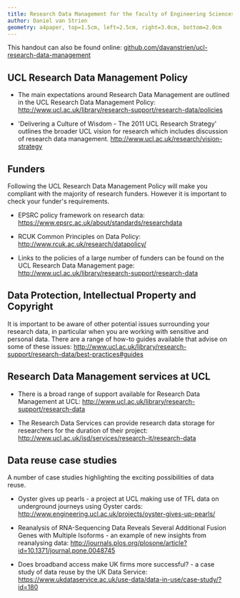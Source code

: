 ```yaml
---
title: Research Data Management for the faculty of Engineering Sciences
author: Daniel van Strien
geometry: a4paper, top=1.5cm, left=2.5cm, right=3.0cm, bottom=2.0cm 
---
```

This handout can also be found online: [github.com/davanstrien/ucl-research-data-management](https://github.com/davanstrien/ucl-research-data-management)

<!---## Introduction

With the growth of electronic data resulting from research, the desire for funders to get maximum benefit from their spending and a general shift to open scholarly practices research data management has become an increasingly important issue for researchers at all stages of their research career. The UCL research data management policy intends to help researchers effectively manage their research data. This handout outlines support, further resources and research relevant to researchers in the Faculty of Engineering Sciences. -->

## UCL Research Data Management Policy

* The main expectations around Research Data Management are outlined in the
 UCL Research Data Management Policy: <http://www.ucl.ac.uk/library/research-support/research-data/policies> 
 
* 'Delivering a Culture of Wisdom - The 2011 UCL Research Strategy' outlines the broader UCL vision for research which includes discussion of research data management. 
<http://www.ucl.ac.uk/research/vision-strategy> 

## Funders 

Following the UCL Research Data Management Policy will make you compliant with the majority of research funders. However it is important to check your funder's requirements.  

* EPSRC policy framework on research data: <https://www.epsrc.ac.uk/about/standards/researchdata>

* RCUK Common Principles on Data Policy: <http://www.rcuk.ac.uk/research/datapolicy/>  

* Links to the policies of a large number of funders can be found on the UCL Research Data Management page: <http://www.ucl.ac.uk/library/research-support/research-data>

## Data Protection, Intellectual Property and Copyright
It is important to be aware of other potential issues surrounding your research data, in particular when you are working with sensitive and personal data. There are a range of how-to guides available that advise on some of these issues: <http://www.ucl.ac.uk/library/research-support/research-data/best-practices#guides>

## Research Data Management services at UCL

* There is a broad range of support available for Research Data Management at UCL: <http://www.ucl.ac.uk/library/research-support/research-data>

* The Research Data Services can provide research data storage for researchers for the duration of their project: <http://www.ucl.ac.uk/isd/services/research-it/research-data>


## Data reuse case studies 

A number of case studies highlighting the exciting possibilities of data reuse. 

* Oyster gives up pearls - a project at UCL making use of TFL data on underground journeys using Oyster cards: <http://www.engineering.ucl.ac.uk/projects/oyster-gives-up-pearls/>

* Reanalysis of RNA-Sequencing Data Reveals Several Additional Fusion Genes with Multiple Isoforms - an example of new insights from reanalysing data: <http://journals.plos.org/plosone/article?id=10.1371/journal.pone.0048745>

* Does broadband access make UK firms more successful? - a case study of data reuse by the UK Data Service: <https://www.ukdataservice.ac.uk/use-data/data-in-use/case-study/?id=180>

<!---
## Open Science 

* Science as an open enterprise: <https://royalsociety.org/topics-policy/projects/science-public-enterprise/report/> 

* Reanalyses of Randomized Clinical Trial Data - a paper that explores barriers to reanalysing clinical trial data:  <http://jama.jamanetwork.com/article.aspx?articleid=1902230>

* Scientists Are Hoarding Data And It’s Ruining Medical Research - a paper focused on the problems caused by scientists withholding research data:  <https://www.buzzfeed.com/bengoldacre/deworming-trials>

* Open to All? Case studies of openness in research: <http://www.rin.ac.uk/system/files/attachments/NESTA-RIN_Open_Science_V01_0.pdf>  

* Open Digital Science - Final study report, European Commission: <https://ec.europa.eu/digital-single-market/en/news/open-digital-science-final-study-report>
 
## Software

Software is becoming an increasingly important research output across many disciplines. 

* The UCL Research Software Dashboard provides researchers with a place to share research code alongside other research outputs: <https://dashboard.rc.ucl.ac.uk/>

* Software Carpentry aims to 'Teach basic lab skills for research computing': <https://software-carpentry.org>

* How does software fit into EPSRC’s research data policy?,  Neil Chue Hong, Software Sustainability Institute: <https://www.software.ac.uk/resources/guides/epsrc-research-data-policy-and-software>

* Choosing an open-source licence, Neil Chue Hong and Tim Parkinson, Software Sustainability Institute: <https://www.software.ac.uk/resources/guides/adopting-open-source-licence>

* Jupyter notebooks allow researchers to share code and data analysis in a transparent and reproducible format. Jupyter notebooks are also an excellent way of teaching students coding: <http://jupyter.org/> --->
